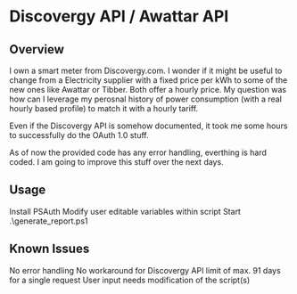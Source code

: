# Discovergy API / Awattar API

## Overview

I own a smart meter from Discovergy.com. I wonder if it might be useful to change from a Electricity supplier with a fixed price per kWh to some of the new ones like Awattar or Tibber. Both offer a hourly price.
My question was how can I leverage my perosnal history of power consumption (with a real hourly based profile) to match it with a hourly tariff.

Even if the Discovergy API is somehow documented, it took me some hours to successfully do the OAuth 1.0 stuff.

As of now the provided code has any error handling, everthing is hard coded. I am going to improve this stuff over the next days.

## Usage

Install PSAuth
Modify user editable variables within script
Start .\generate_report.ps1

## Known Issues

No error handling
No workaround for Discovergy API limit of max. 91 days for a single request
User input needs modification of the script(s)
